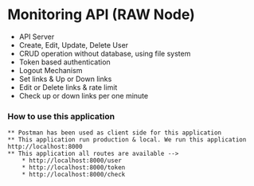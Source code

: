 # Monitoring API (RAW Node)

- API Server
- Create, Edit, Update, Delete User
- CRUD operation without database, using file system
- Token based authentication
- Logout Mechanism
- Set links & Up or Down links
- Edit or Delete links & rate limit
- Check up or down links per one minute

<h3>How to use this application</h3>

    ** Postman has been used as client side for this application
    ** This application run production & local. We run this application http://localhost:8000
    ** This application all routes are available -->
        * http://localhost:8000/user
        * http://localhost:8000/token
        * http://localhost:8000/check
